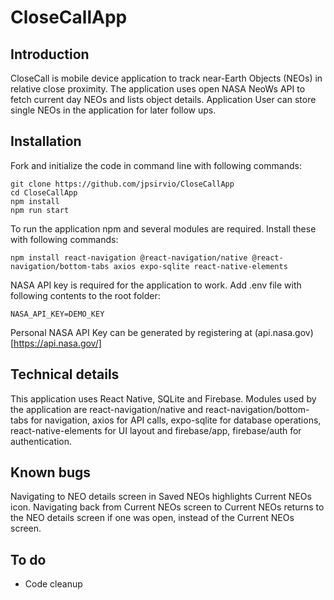 # CloseCallApp
## Introduction
CloseCall is mobile device application to track near-Earth Objects (NEOs) in relative close proximity. The application uses open NASA NeoWs API to fetch current day NEOs and lists object details. Application User can store single NEOs in the application for later follow ups.
## Installation
Fork and initialize the code in command line with following commands:
```
git clone https://github.com/jpsirvio/CloseCallApp
cd CloseCallApp
npm install
npm run start
```
To run the application npm and several modules are required. Install these with following commands:
```
npm install react-navigation @react-navigation/native @react-navigation/bottom-tabs axios expo-sqlite react-native-elements
```
NASA API key is required for the application to work. Add .env file with following contents to the root folder:
```
NASA_API_KEY=DEMO_KEY
```
Personal NASA API Key can be generated by registering at (api.nasa.gov)[https://api.nasa.gov/]
## Technical details
This application uses React Native, SQLite and Firebase. Modules used by the application are react-navigation/native and react-navigation/bottom-tabs for navigation, axios for API calls, expo-sqlite for database operations, react-native-elements for UI layout and firebase/app, firebase/auth for authentication.
## Known bugs
Navigating to NEO details screen in Saved NEOs highlights Current NEOs icon.
Navigating back from Current NEOs screen to Current NEOs returns to the NEO details screen if one was open, instead of the Current NEOs screen.
## To do
* Code cleanup
